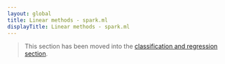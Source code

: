 ```yaml
---
layout: global
title: Linear methods - spark.ml
displayTitle: Linear methods - spark.ml
---
```


  > This section has been moved into the
   [classification and regression section](ml-classification-regression.html).
